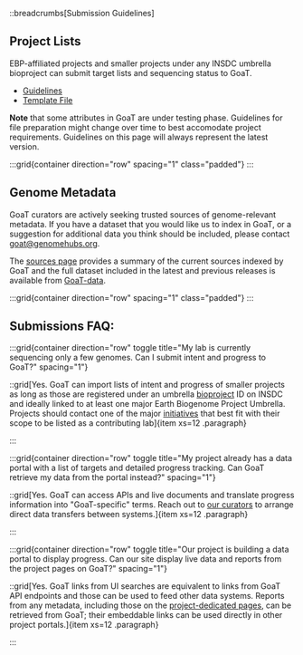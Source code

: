 ::breadcrumbs[Submission Guidelines]

## Project Lists

EBP-affiliated projects and smaller projects under any INSDC umbrella bioproject can submit target lists and sequencing status to GoaT.

- [Guidelines](https://docs.google.com/document/d/1v07sLdzDiWF5Pge4hYUd67wQ-dXTWK7EMRTp0i0vlD8/edit#heading=h.r98o47b47e3u)
- [Template File](https://docs.google.com/spreadsheets/d/1eC6jQctRoUaeGWWDbb1qsWs-7ajC462nnJdHK4N3ivw/edit#gid=1552955356)

**Note** that some attributes in GoaT are under testing phase. Guidelines for file preparation might change over time to best accomodate project requirements. Guidelines on this page will always represent the latest version.

:::grid{container direction="row" spacing="1" class="padded"}
:::

## Genome Metadata

GoaT curators are actively seeking trusted sources of genome-relevant metadata. If you have a dataset that you would like us to index in GoaT, or a suggestion for additional data you think should be included, please contact goat@genomehubs.org.

The [sources page](/sources) provides a summary of the current sources indexed by GoaT and the full dataset included in the latest and previous releases is available from [GoaT-data](https://github.com/genomehubs/goat-data).

:::grid{container direction="row" spacing="1" class="padded"}
:::

## Submissions FAQ:

:::grid{container direction="row" toggle title="My lab is currently sequencing only a few genomes. Can I submit intent and progress to GoaT?" spacing="1"}

::grid[Yes. GoaT can import lists of intent and progress of smaller projects as long as those are registered under an umbrella [bioproject](https://www.ncbi.nlm.nih.gov/bioproject/docs/faq/) ID on INSDC and ideally linked to at least one major Earth Biogenome Project Umbrella. Projects should contact one of the major [initiatives](/projects) that best fit with their scope to be listed as a contributing lab]{item xs=12 .paragraph}

:::

:::grid{container direction="row" toggle title="My project already has a data portal with a list of targets and detailed progress tracking. Can GoaT retrieve my data from the portal instead?" spacing="1"}

::grid[Yes. GoaT can access APIs and live documents and translate progress information into "GoaT-specific" terms. Reach out to [our curators](goat@genomehubs.org) to arrange direct data transfers between systems.]{item xs=12 .paragraph}

:::

:::grid{container direction="row" toggle title="Our project is building a data portal to display progress. Can our site display live data and reports from the project pages on GoaT?" spacing="1"}

::grid[Yes. GoaT links from UI searches are equivalent to links from GoaT API endpoints and those can be used to feed other data systems. Reports from any metadata, including those on the [project-dedicated pages](/projects), can be retrieved from GoaT; their embeddable links can be used directly in other project portals.]{item xs=12 .paragraph}

:::
